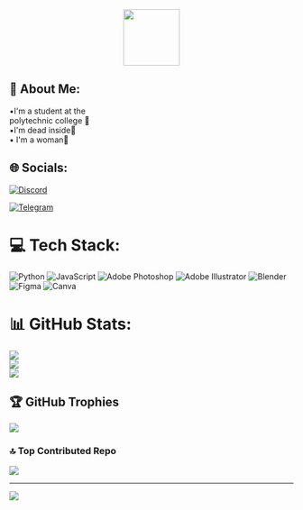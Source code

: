 <div id="header" align="center">
  <img src="https://media4.giphy.com/media/WIQ0N0OUvei1OW1h9Z/giphy.gif?cid=6c09b952qd1dk0dkotjgoau1a6k9x35f3a3xw7jd31tidow4&ep=v1_internal_gif_by_id&rid=giphy.gif&ct=s" width="100"/>
</div>

## 💫 About Me:

▪️I'm a student at the <br>polytechnic college 🐉<br>▪️I'm dead inside🐉<br>▪️ I'm a woman🐉


## 🌐 Socials:
[![Discord](https://img.shields.io/badge/Discord-%237289DA.svg?logo=discord&logoColor=white)](https://discord.gg/https://discord.gg/pQmkp7qj) 

[![Telegram](https://img.shields.io/badge/Discord-%237289DA.svg?logo=discord&logoColor=white)](https://t.me/Vix0en)

# 💻 Tech Stack:
![Python](https://img.shields.io/badge/python-3670A0?style=plastic&logo=python&logoColor=ffdd54) ![JavaScript](https://img.shields.io/badge/javascript-%23323330.svg?style=plastic&logo=javascript&logoColor=%23F7DF1E) ![Adobe Photoshop](https://img.shields.io/badge/adobe%20photoshop-%2331A8FF.svg?style=plastic&logo=adobe%20photoshop&logoColor=white) ![Adobe Illustrator](https://img.shields.io/badge/adobe%20illustrator-%23FF9A00.svg?style=plastic&logo=adobe%20illustrator&logoColor=white) ![Blender](https://img.shields.io/badge/blender-%23F5792A.svg?style=plastic&logo=blender&logoColor=white) ![Figma](https://img.shields.io/badge/figma-%23F24E1E.svg?style=plastic&logo=figma&logoColor=white) ![Canva](https://img.shields.io/badge/Canva-%2300C4CC.svg?style=plastic&logo=Canva&logoColor=white)
# 📊 GitHub Stats:
![](https://github-readme-stats.vercel.app/api?username=Victorian0555&theme=midnight-purple&hide_border=false&include_all_commits=true&count_private=false)<br/>
![](https://github-readme-streak-stats.herokuapp.com/?user=Victorian0555&theme=midnight-purple&hide_border=false)<br/>
![](https://github-readme-stats.vercel.app/api/top-langs/?username=Victorian0555&theme=midnight-purple&hide_border=false&include_all_commits=true&count_private=false&layout=compact)

## 🏆 GitHub Trophies
![](https://github-profile-trophy.vercel.app/?username=Victorian0555&theme=dark_dimmed&no-frame=false&no-bg=true&margin-w=4)

### 🔝 Top Contributed Repo
![](https://github-contributor-stats.vercel.app/api?username=Victorian0555&limit=5&theme=radical&combine_all_yearly_contributions=true)

---
[![](https://visitcount.itsvg.in/api?id=Victorian0555&icon=7&color=11)](https://visitcount.itsvg.in)

<!-- Proudly created with GPRM ( https://gprm.itsvg.in ) -->
